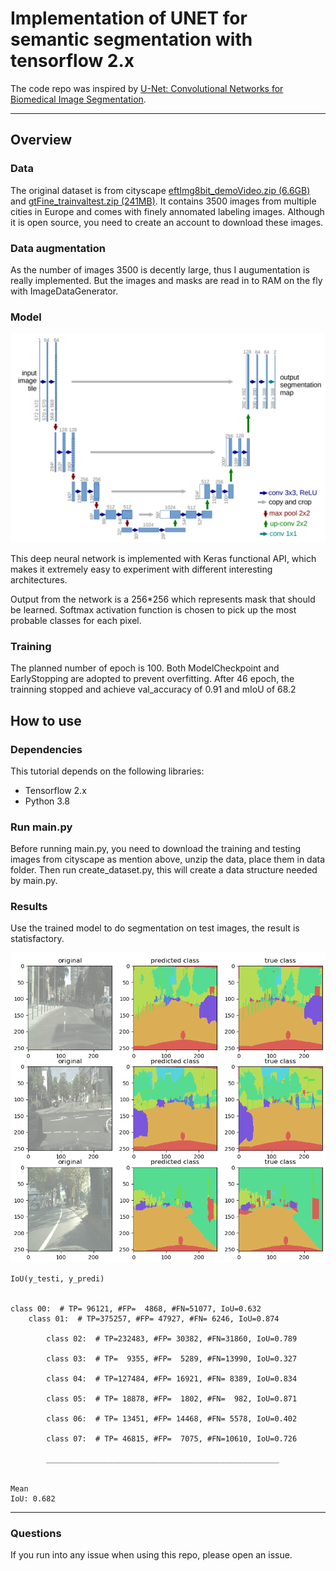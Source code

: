 # Implementation of UNET for semantic segmentation with tensorflow 2.x 

The code repo was inspired by [U-Net: Convolutional Networks for Biomedical Image Segmentation](https://arxiv.org/pdf/1505.04597.pdf).

---

## Overview

### Data

The original dataset is from cityscape [eftImg8bit_demoVideo.zip (6.6GB)](https://www.cityscapes-dataset.com/downloads/) 
and [gtFine_trainvaltest.zip (241MB)](https://www.cityscapes-dataset.com/downloads/). It contains 3500 images from multiple 
cities in Europe and comes with finely annomated labeling images. Although it is open source, you need to create an account
to download these images.


### Data augmentation
As the number of images 3500 is decently large, thus I augumentation is really implemented. But the images and masks are 
read in to RAM on the fly with ImageDataGenerator.


### Model

![img/u-net-architecture.png](img/u-net-architecture.png)

This deep neural network is implemented with Keras functional API, which makes it extremely easy to experiment with different interesting architectures.

Output from the network is a 256*256 which represents mask that should be learned. Softmax activation function is chosen to pick up the most 
probable classes for each pixel.


### Training

The planned number of epoch is 100. Both ModelCheckpoint and EarlyStopping are adopted to prevent overfitting. After 46 epoch, 
the trainning stopped and achieve val_accuracy of 0.91 and mIoU of 68.2


## How to use

### Dependencies

This tutorial depends on the following libraries:

* Tensorflow 2.x
* Python 3.8

### Run main.py

Before running main.py, you need to download the training and testing images from cityscape as mention above, 
unzip the data, place them in data folder. Then run create_dataset.py, this will create a data structure needed by main.py.



### Results

Use the trained model to do segmentation on test images, the result is statisfactory.

![img/prediction.png](img/prediction.png)

    IoU(y_testi, y_predi)


    class 00:  # TP= 96121, #FP=  4868, #FN=51077, IoU=0.632
        class 01:  # TP=375257, #FP= 47927, #FN= 6246, IoU=0.874

            class 02:  # TP=232483, #FP= 30382, #FN=31860, IoU=0.789

            class 03:  # TP=  9355, #FP=  5289, #FN=13990, IoU=0.327

            class 04:  # TP=127484, #FP= 16921, #FN= 8389, IoU=0.834

            class 05:  # TP= 18878, #FP=  1802, #FN=  982, IoU=0.871

            class 06:  # TP= 13451, #FP= 14468, #FN= 5578, IoU=0.402

            class 07:  # TP= 46815, #FP=  7075, #FN=10610, IoU=0.726

            ____________________________________________________


    Mean
    IoU: 0.682

---

### Questions 

If you run into any issue when using this repo, please open an issue. 


